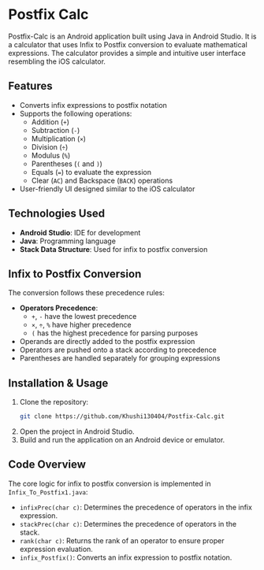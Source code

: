 # Postfix Calc

Postfix-Calc is an Android application built using Java in Android Studio. It is a calculator that uses Infix to Postfix conversion to evaluate mathematical expressions. The calculator provides a simple and intuitive user interface resembling the iOS calculator.

## Features
- Converts infix expressions to postfix notation
- Supports the following operations:
  - Addition (`+`)
  - Subtraction (`-`)
  - Multiplication (`×`)
  - Division (`÷`)
  - Modulus (`%`)
  - Parentheses (`(` and `)`)
  - Equals (`=`) to evaluate the expression
  - Clear (`AC`) and Backspace (`BACK`) operations
- User-friendly UI designed similar to the iOS calculator

## Technologies Used
- **Android Studio**: IDE for development
- **Java**: Programming language
- **Stack Data Structure**: Used for infix to postfix conversion

## Infix to Postfix Conversion
The conversion follows these precedence rules:
- **Operators Precedence**:
  - `+`, `-` have the lowest precedence
  - `×`, `÷`, `%` have higher precedence
  - `(` has the highest precedence for parsing purposes
- Operands are directly added to the postfix expression
- Operators are pushed onto a stack according to precedence
- Parentheses are handled separately for grouping expressions

## Installation & Usage
1. Clone the repository:
   ```sh
   git clone https://github.com/Khushi130404/Postfix-Calc.git
   ```
2. Open the project in Android Studio.
3. Build and run the application on an Android device or emulator.

## Code Overview
The core logic for infix to postfix conversion is implemented in `Infix_To_Postfix1.java`:
- `infixPrec(char c)`: Determines the precedence of operators in the infix expression.
- `stackPrec(char c)`: Determines the precedence of operators in the stack.
- `rank(char c)`: Returns the rank of an operator to ensure proper expression evaluation.
- `infix_Postfix()`: Converts an infix expression to postfix notation.

